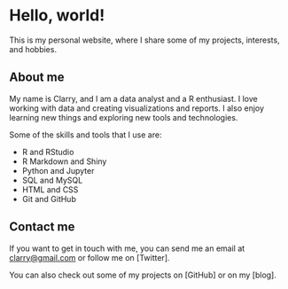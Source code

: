 # Hello, world!

This is my personal website, where I share some of my projects, interests, and hobbies.

## About me

My name is Clarry, and I am a data analyst and a R enthusiast. I love working with data and creating visualizations and reports. I also enjoy learning new things and exploring new tools and technologies.

Some of the skills and tools that I use are:

- R and RStudio
- R Markdown and Shiny
- Python and Jupyter
- SQL and MySQL
- HTML and CSS
- Git and GitHub

## Contact me

If you want to get in touch with me, you can send me an email at clarry@gmail.com or follow me on [Twitter].

You can also check out some of my projects on [GitHub] or on my [blog].

